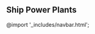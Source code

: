 ## Ship Power Plants
<link rel="stylesheet" href="/assets/css/styles.css">
<link rel="stylesheet" href="/assets/css/custom/styles.css">
@import '_includes/navbar.html';


